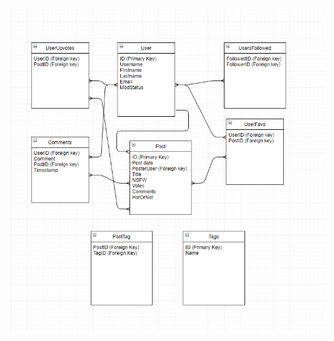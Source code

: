 ![alt text](https://github.com/GiveMeABr/BREAK/blob/master/DATABASE/database_structure.PNG "Logo Title Text 1")
